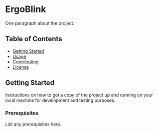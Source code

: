 # ErgoBlink

One paragraph about the project.

## Table of Contents

- [Getting Started](#getting-started)
- [Usage](#usage)
- [Contributing](#contributing)
- [License](#license)

## Getting Started

Instructions on how to get a copy of the project up and running on your local machine for development and testing purposes.

### Prerequisites

List any prerequisites here.

